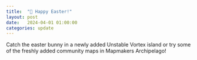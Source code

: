 ```yaml
---
title:  "🐇 Happy Easter!"
layout: post
date:   2024-04-01 01:00:00
categories: update
---
```


Catch the easter bunny in a newly added Unstable Vortex island or try some of the freshly added community maps in Mapmakers Archipelago!
